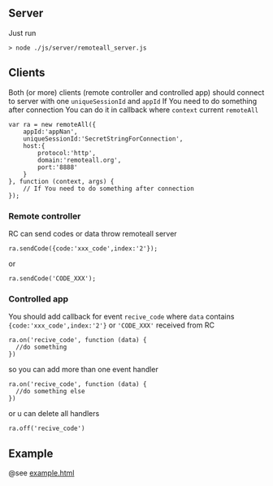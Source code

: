 ## Server

Just run 

    > node ./js/server/remoteall_server.js

## Clients


Both (or more) clients (remote controller and controlled app) should connect  to server with one `uniqueSessionId` and `appId`
If You need to do something after connection You can do it in callback where `context` current `remoteAll`

    var ra = new remoteAll({
        appId:'appNan',
        uniqueSessionId:'SecretStringForConnection',
        host:{
            protocol:'http',
            domain:'remoteall.org',
            port:'8888'
        }
    }, function (context, args) {
        // If You need to do something after connection
    });


### Remote controller 

RC can send codes or data throw remoteall server

    ra.sendCode({code:'xxx_code',index:'2'});
    
  or
  
    ra.sendCode('CODE_XXX');

### Controlled app

You should add callback for event `recive_code` where `data` contains `{code:'xxx_code',index:'2'}` or `'CODE_XXX'` received from RC

    ra.on('recive_code', function (data) {
      //do something
    })
    
so you can add more than one event handler

    ra.on('recive_code', function (data) {
      //do something else
    })

or u can delete all handlers

    ra.off('recive_code')

## Example


@see [example.html](https://github.com/immosmart/remoteall/blob/master/example.html)

